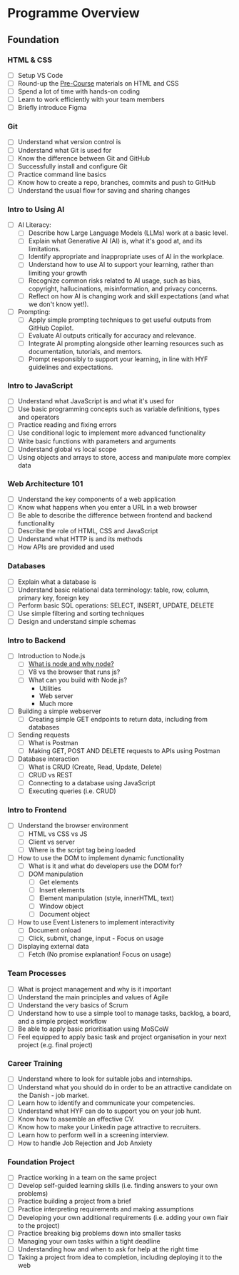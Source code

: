 <!-- This file is automatically generated via the generateProgrammeOverview script. Please do not edit this file directly. -->

# Programme Overview

## Foundation

### HTML & CSS

- [ ] Setup VS Code
- [ ] Round-up the [Pre-Course](/courses/Pre-Course/README.md) materials on HTML and CSS
- [ ] Spend a lot of time with hands-on coding
- [ ] Learn to work efficiently with your team members
- [ ] Briefly introduce Figma

### Git

- [ ] Understand what version control is
- [ ] Understand what Git is used for
- [ ] Know the difference between Git and GitHub
- [ ] Successfully install and configure Git
- [ ] Practice command line basics
- [ ] Know how to create a repo, branches, commits and push to GitHub
- [ ] Understand the usual flow for saving and sharing changes

### Intro to Using AI

- [ ] AI Literacy:
  - [ ] Describe how Large Language Models (LLMs) work at a basic level.
  - [ ] Explain what Generative AI (AI) is, what it's good at, and its limitations.
  - [ ] Identify appropriate and inappropriate uses of AI in the workplace.
  - [ ] Understand how to use AI to support your learning, rather than limiting your growth
  - [ ] Recognize common risks related to AI usage, such as bias, copyright, hallucinations, misinformation, and privacy concerns.
  - [ ] Reflect on how AI is changing work and skill expectations (and what we don't know yet!).
- [ ] Prompting:
  - [ ] Apply simple prompting techniques to get useful outputs from GitHub Copilot.
  - [ ] Evaluate AI outputs critically for accuracy and relevance.
  - [ ] Integrate AI prompting alongside other learning resources such as documentation, tutorials, and mentors.
  - [ ] Prompt responsibly to support your learning, in line with HYF guidelines and expectations.

### Intro to JavaScript

- [ ] Understand what JavaScript is and what it's used for
- [ ] Use basic programming concepts such as variable definitions, types and operators
- [ ] Practice reading and fixing errors
- [ ] Use conditional logic to implement more advanced functionality
- [ ] Write basic functions with parameters and arguments
- [ ] Understand global vs local scope
- [ ] Using objects and arrays to store, access and manipulate more complex data

### Web Architecture 101

- [ ] Understand the key components of a web application
- [ ] Know what happens when you enter a URL in a web browser
- [ ] Be able to describe the difference between frontend and backend functionality
- [ ] Describe the role of HTML, CSS and JavaScript
- [ ] Understand what HTTP is and its methods
- [ ] How APIs are provided and used

### Databases

- [ ] Explain what a database is
- [ ] Understand basic relational data terminology: table, row, column, primary key, foreign key
- [ ] Perform basic SQL operations: SELECT, INSERT, UPDATE, DELETE
- [ ] Use simple filtering and sorting techniques
- [ ] Design and understand simple schemas

### Intro to Backend

- [ ] Introduction to Node.js
  - [ ] [What is node and why node?](https://www.youtube.com/watch?v=pU9Q6oiQNd0)
  - [ ] V8 vs the browser that runs js?
  - [ ] What can you build with Node.js?
    - Utilities
    - Web server
    - Much more
- [ ] Building a simple webserver
  - [ ] Creating simple GET endpoints to return data, including from databases
- [ ] Sending requests
  - [ ] What is Postman
  - [ ] Making GET, POST AND DELETE requests to APIs using Postman
- [ ] Database interaction
  - [ ] What is CRUD (Create, Read, Update, Delete)
  - [ ] CRUD vs REST
  - [ ] Connecting to a database using JavaScript
  - [ ] Executing queries (i.e. CRUD)

### Intro to Frontend

- [ ] Understand the browser environment
  - [ ] HTML vs CSS vs JS
  - [ ] Client vs server
  - [ ] Where is the script tag being loaded
- [ ] How to use the DOM to implement dynamic functionality
  - [ ] What is it and what do developers use the DOM for?
  - [ ] DOM manipulation
    - [ ] Get elements
    - [ ] Insert elements
    - [ ] Element manipulation (style, innerHTML, text)
    - [ ] Window object
    - [ ] Document object
- [ ] How to use Event Listeners to implement interactivity
  - [ ] Document onload
  - [ ] Click, submit, change, input - Focus on usage
- [ ] Displaying external data
  - [ ] Fetch (No promise explanation! Focus on usage)

### Team Processes

- [ ] What is project management and why is it important
- [ ] Understand the main principles and values of Agile
- [ ] Understand the very basics of Scrum
- [ ] Understand how to use a simple tool to manage tasks, backlog, a board, and a simple project workflow
- [ ] Be able to apply basic prioritisation using MoSCoW
- [ ] Feel equipped to apply basic task and project organisation in your next project (e.g. final project)

### Career Training

- [ ] Understand where to look for suitable jobs and internships.
- [ ] Understand what you should do in order to be an attractive candidate on the Danish - job market.
- [ ] Learn how to identify and communicate your competencies.
- [ ] Understand what HYF can do to support you on your job hunt.
- [ ] Know how to assemble an effective CV.
- [ ] Know how to make your Linkedin page attractive to recruiters.
- [ ] Learn how to perform well in a screening interview.
- [ ] How to handle Job Rejection and Job Anxiety

### Foundation Project

- [ ] Practice working in a team on the same project
- [ ] Develop self-guided learning skills (i.e. finding answers to your own problems)
- [ ] Practice building a project from a brief
- [ ] Practice interpreting requirements and making assumptions
- [ ] Developing your own additional requirements (i.e. adding your own flair to the project)
- [ ] Practice breaking big problems down into smaller tasks
- [ ] Managing your own tasks within a tight deadline
- [ ] Understanding how and when to ask for help at the right time
- [ ] Taking a project from idea to completion, including deploying it to the web
